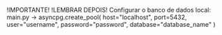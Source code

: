!IMPORTANTE!
!LEMBRAR DEPOIS!
Configurar o banco de dados local:
main.py -> asyncpg.create_pool(
host="localhost",
port=5432,
user="username",
password="password",
database="database_name"
)
